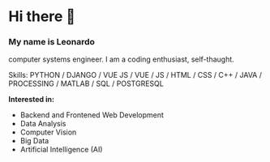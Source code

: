 # Hi there 👋
### My name is Leonardo
<!-- ![](https://arturssmirnovs.github.io/github-profile-readme-generator/images/banner.png) -->
computer systems engineer. I am a coding enthusiast, self-thaught.

Skills: PYTHON / DJANGO / VUE JS / VUE / JS / HTML  / CSS / C++ / JAVA / PROCESSING / MATLAB / SQL / POSTGRESQL 

**Interested in:**
- Backend and Frontened Web Development
- Data Analysis
- Computer Vision
- Big Data
- Artificial Intelligence (AI)


<!-- it will be added when I have more experrience using Github -->
<!--
[![Top Langs](https://github-readme-stats.vercel.app/api/top-langs/?username=leonardo5456&layout=compact)](https://github.com/leonardo5456/github-readme-stats)
-->
